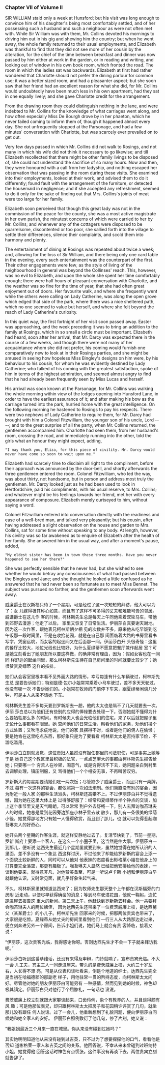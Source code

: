 ### Chapter VII of Volume II

 SIR WILLIAM staid only a week at Hunsford; but his visit was long enough to convince him of his daughter's being most comfortably settled, and of her possessing such a husband and such a neighbour as were not often met with. While Sir William was with them, Mr. Collins devoted his mornings to driving him out in his gig and shewing him the country; but when he went away, the whole family returned to their usual employments, and Elizabeth was thankful to find that they did not see more of her cousin by the alteration, for the chief of the time between breakfast and dinner was now passed by him either at work in the garden, or in reading and writing, and looking out of window in his own book room, which fronted the road. The room in which the ladies sat was backwards. Elizabeth at first had rather wondered that Charlotte should not prefer the dining parlour for common use; it was a better sized room, and had a pleasanter aspect; but she soon saw that her friend had an excellent reason for what she did, for Mr. Collins would undoubtedly have been much less in his own apartment, had they sat in one equally lively; and she gave Charlotte credit for the arrangement.

From the drawing room they could distinguish nothing in the lane, and were indebted to Mr. Collins for the knowledge of what carriages went along, and how often especially Miss De Bourgh drove by in her phaeton, which he never failed coming to inform them of, though it happened almost every day. She not unfrequently stopped at the Parsonage, and had a few minutes' conversation with Charlotte, but was scarcely ever prevailed on to get out.

Very few days passed in which Mr. Collins did not walk to Rosings, and not many in which his wife did not think it necessary to go likewise; and till Elizabeth recollected that there might be other family livings to be disposed of, she could not understand the sacrifice of so many hours. Now and then, they were honoured with a call from her ladyship, and nothing escaped her observation that was passing in the room during these visits. She examined into their employments, looked at their work, and advised them to do it differently; found fault with the arrangement of the furniture, or detected the housemaid in negligence; and if she accepted any refreshment, seemed to do it only for the sake of finding out that Mrs. Collins's joints of meat were too large for her family.

Elizabeth soon perceived that though this great lady was not in the commission of the peace for the county, she was a most active magistrate in her own parish, the minutest concerns of which were carried to her by Mr. Collins; and whenever any of the cottagers were disposed to be quarrelsome, discontented or too poor, she sallied forth into the village to settle their differences, silence their complaints, and scold them into harmony and plenty.

The entertainment of dining at Rosings was repeated about twice a week; and, allowing for the loss of Sir William, and there being only one card table in the evening, every such entertainment was the counterpart of the first. Their other engagements were few; as the style of living of the neighbourhood in general was beyond the Collinses' reach. This, however, was no evil to Elizabeth, and upon the whole she spent her time comfortably enough; there were half hours of pleasant conversation with Charlotte, and the weather was so fine for the time of year, that she had often great enjoyment out of doors. Her favourite walk, and where she frequently went while the others were calling on Lady Catherine, was along the open grove which edged that side of the park, where there was a nice sheltered path, which no one seemed to value but herself, and where she felt beyond the reach of Lady Catherine's curiosity.

In this quiet way, the first fortnight of her visit soon passed away. Easter was approaching, and the week preceding it was to bring an addition to the family at Rosings, which in so small a circle must be important. Elizabeth had heard, soon after her arrival, that Mr. Darcy was expected there in the course of a few weeks, and though there were not many of her acquaintance whom she did not prefer, his coming would furnish one comparatively new to look at in their Rosings parties, and she might be amused in seeing how hopeless Miss Bingley's designs on him were, by his behaviour to his cousin, for whom he was evidently destined by Lady Catherine; who talked of his coming with the greatest satisfaction, spoke of him in terms of the highest admiration, and seemed almost angry to find that he had already been frequently seen by Miss Lucas and herself.

His arrival was soon known at the Parsonage, for Mr. Collins was walking the whole morning within view of the lodges opening into Hunsford Lane, in order to have the earliest assurance of it; and after making his bow as the carriage turned into the park, hurried home with the great intelligence. On the following morning he hastened to Rosings to pay his respects. There were two nephews of Lady Catherine to require them, for Mr. Darcy had brought with him a Colonel Fitzwilliam, the younger son of his uncle, Lord ----; and to the great surprise of all the party, when Mr. Collins returned, the gentlemen accompanied him. Charlotte had seen them, from her husband's room, crossing the road, and immediately running into the other, told the girls what an honour they might expect, adding,

```"I may thank you, Eliza, for this piece of civility. Mr. Darcy would never have come so soon to wait upon me."```

Elizabeth had scarcely time to disclaim all right to the compliment, before their approach was announced by the door-bell, and shortly afterwards the three gentlemen entered the room. Colonel Fitzwilliam, who led the way, was about thirty, not handsome, but in person and address most truly the gentleman. Mr. Darcy looked just as he had been used to look in Hertfordshire, paid his compliments, with his usual reserve, to Mrs. Collins; and whatever might be his feelings towards her friend, met her with every appearance of composure. Elizabeth merely curtseyed to him, without saying a word.

Colonel Fitzwilliam entered into conversation directly with the readiness and ease of a well-bred man, and talked very pleasantly; but his cousin, after having addressed a slight observation on the house and garden to Mrs. Collins, sat for some time without speaking to any body. At length, however, his civility was so far awakened as to enquire of Elizabeth after the health of her family. She answered him in the usual way, and after a moment's pause, added,

```"My eldest sister has been in town these three months. Have you never happened to see her there?"```

She was perfectly sensible that he never had; but she wished to see whether he would betray any consciousness of what had passed between the Bingleys and Jane; and she thought he looked a little confused as he answered that he had never been so fortunate as to meet Miss Bennet. The subject was pursued no farther, and the gentlemen soon afterwards went away.

威廉爵士在汉斯福只待了一个星期，可是经过了这一次短短的拜访，他大可以为了：女 儿嫁得极其称心如意，而且有了这样不可多得的丈夫和难能可贵的邻居。威谦爵士在这儿作 客的时候，柯林斯先生总是每天上午同他乘着双轮马车，带他到郊野去漫游；他走了以后， 家里又恢复了日常生活。伊丽莎白真要谢天谢地。因为这一次作客，跟她表兄柯林斯朝夕相 见的次数并不多。原来他从吃早饭到吃午饭那一段时间里，不是在收拾花园，就是在自己那 间面临着大路的书房里看书写字，凭窗远眺，而女客的起坐间又在后面那一间。伊丽莎白开 头很奇怪：这里的餐厅比较大，地位光线也比较好，为什么夏绿蒂不愿意把餐厅兼作起居 室？可是她立刻看出了她朋友所以要这样做，的确非常有理由，因为：假如女客也在一间同 样舒适的起坐间里，那么柯林斯先生待在自己房间里的时间就要比较少了；她很赞赏夏绿蒂 这样的按排。

她们从会客室里根本看不见外面大路的情形，幸亏每逢有什么车辆驶过，柯林斯先生总 是要告诉她们；特别是德·包尔小姐常常乘着小马车驶过，差不多天天驶过，他没有哪一次 不告诉她们的。小姐常在牧师的门前停下车来，跟夏绿蒂闲谈几分钟，可是主人从来不请她 下车。

柯林斯先生差不多每天要到罗新斯去一趟，他的太太也是隔不了几天就要去一次。伊丽 莎白总以为他们还有些别的应得的俸禄要去处理一下，否则她就不懂得为什么要牺牲那么多 的时间。有时候夫人也会光临他们的住宅，来了以后就把屋子里无论什么事都看在眼里。她 查问他们的日常生活，察看他们的家务，劝他们换个方式处置；又吹毛求疵地说，他们的家 具摆得不对，或者是他们的佣人在偷懒；要是她肯在这里吃点东西，那好象只是为了要看看 柯林斯太太是否持家节俭，不滥吃滥用。

伊丽莎白立刻就发觉，这位贵妇人虽然没有担任郡里的司法职使，可是事实上她等于是 她自己这个教区里最积极的法官，一点点芝麻大的事都由柯林斯先生报告给她；只要哪一个 穷苦人在吵架，闹意气，或是穷得活不下去，她问题亲自到村里去调解处理，镇压制服，又 骂得他们一个个相安无事，不再叫苦叹穷。

罗新斯大约每星期要请她们吃一两次饭；尽管缺少了威廉爵士，而且只有一桌牌，不过 每有一次这样的宴会，都依照第一次如法炮制。他们简直没有别的宴会，因为附近一般人家 的那种生活派头，柯林斯还高攀不上。不过伊丽莎白并不觉得遗憾，因为她在这里大体上是 过得够舒服了：经常和夏绿蒂作半个钟点的交谈，加上这个季节里又是天气睛朗，可以常常 到户外去舒畅一下。别人去拜访咖苔琳夫人的时候，她总是爱到花园旁边那座小林子里去散 散步，那儿有一条很美的绿荫小径，她觉得那地方只有她一人懂得欣赏，而且到了那儿，也 就可以免得惹起咖苔琳夫人的好奇心。

她开头两个星期的作客生涯，就这样安静地过去了。复活节快到了，节前一星期，罗新 斯府上要添一个客人。在这么一个小圈子里，这当然是件大事。伊丽莎白一到那儿，便听说 达西先生最近几个星期里就要到来，虽然她觉得在她所认识的人里面，差不多没有一个象达 西这样讨厌，不过他来了却能给罗新斯的宴会上添一个面貌比较新鲜的人，同时可以从他对 他表妹的态度看出彬格莱小姐在他身上的打算要完全落空，那更有趣极了。咖苔琳夫人显然 已经把他安排给他的表妹，一谈到他要来，就得意非凡，对他赞美备至，可是一听说卢卡斯 小姐和伊丽莎白早就跟他认识，又时常见面，就几乎好象生起气来。

不久，柯林斯家里就知道达西来了；因为牧师先生那天整个上午都在汉斯福旁的门房附 近走动，以便尽早获得确凿的消息；等到马车驶进花园，他就一鞠躬，连忙跑进屋去报告这 重大的新闻。第二天上午，他赶快到罗新斯去拜会。他一共要拜会咖苔琳夫人的两位姨侄， 因为达西先生还带来了一位费茨威廉上校，是达西舅父（某某爵士）的小儿子。柯林斯先生 回家来的时候，把那两位贵宾也带来了，大家很是吃惊。夏绿蒂从她丈夫的房间里看到他们 一行三人从大路那边走过来，便立刻奔进另外一个房间，告诉小姐们说，她们马上就会有贵 客降临，接着又说：

“伊丽莎，这次贵客光临，我得感谢你呀。否则达西先生才不会一下子就来拜访我 呢。”

伊丽莎白听到这番恭维话，还没有来得及申辩，门铃就响了，宣布贵宾光临。不大一会 儿工夫，宾主三人一同走进屋来。带头的是费茨威廉上校，大约三十岁左右，人长得不漂 亮，可是从仪表和谈吐看来，倒是个地道的绅士。达西先生完全是当初在哈福德郡的那副老 样子，用他往常一贯的矜持态度，向柯林斯太太问好。尽管他对她的朋友伊丽莎白可能另有 一种感情，然而见到她的时候，神色却极其镇定。伊丽莎白只对他行了个屈膝礼，一句话也 没说。

费茨威廉上校立刻就跟大家攀谈起来，口齿伶俐，象个有教养的人，并且谈得颇有风 趣；可是他那位表兄，却只跟柯林斯太太把房子和花园稍许评赏了几句，就坐那儿没有跟任 何人说话。过了一会儿，他重新想到了礼貌问题，便向伊丽莎白问候她和她全家人的安好。 伊丽莎白照例敷衍了他几句，停了片刻，她又说：

“我姐姐最近三个月来一直在城里。你从来没有碰到过她吗？”

其实她明明知道他从来没有碰到过吉英，只不过为了想要探探他的口气，看看他是否知 道彬格莱一家人和吉英之间的关系。他回答说，不幸从来未曾碰到过班纳特小姐，她觉得他 回答这话时神色有点慌张。这件事没有再谈下去，两位贵宾立刻就告辞了。



